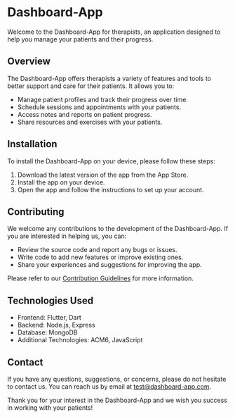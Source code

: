 # Dashboard-App

Welcome to the Dashboard-App for therapists, an application designed to help you manage your patients and their progress.

## Overview

The Dashboard-App offers therapists a variety of features and tools to better support and care for their patients. It allows you to:

- Manage patient profiles and track their progress over time.
- Schedule sessions and appointments with your patients.
- Access notes and reports on patient progress.
- Share resources and exercises with your patients.

## Installation

To install the Dashboard-App on your device, please follow these steps:

1. Download the latest version of the app from the App Store.
2. Install the app on your device.
3. Open the app and follow the instructions to set up your account.

## Contributing

We welcome any contributions to the development of the Dashboard-App. If you are interested in helping us, you can:

- Review the source code and report any bugs or issues.
- Write code to add new features or improve existing ones.
- Share your experiences and suggestions for improving the app.

Please refer to our [Contribution Guidelines](CONTRIBUTING.md) for more information.

## Technologies Used

- Frontend: Flutter, Dart
- Backend: Node.js, Express
- Database: MongoDB
- Additional Technologies: ACM6, JavaScript

## Contact

If you have any questions, suggestions, or concerns, please do not hesitate to contact us. You can reach us by email at test@dashboard-app.com.

Thank you for your interest in the Dashboard-App and we wish you success in working with your patients!
